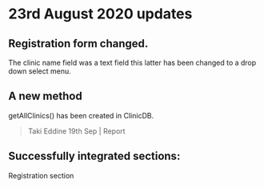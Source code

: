 # 23rd August 2020 updates

## Registration form changed.

The clinic name field was a text field this latter has been changed to a drop down select menu.

## A new method

getAllClinics() has been created in ClinicDB.


> Taki Eddine 19th Sep | Report
## Successfully integrated sections:

Registration section
